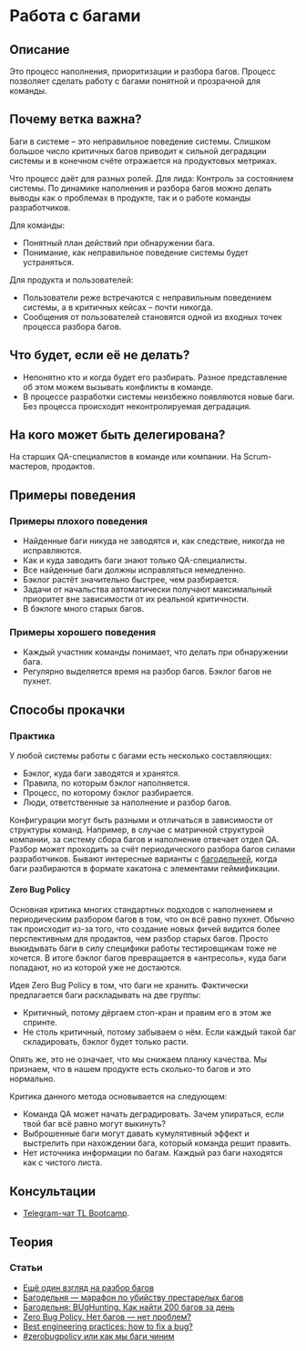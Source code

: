 # Работа с багами
## Описание
Это процесс наполнения, приоритизации и разбора багов. Процесс позволяет сделать работу с багами понятной и прозрачной для команды.

## Почему ветка важна?
Баги в системе – это неправильное поведение системы. Слишком большое число критичных багов приводит к сильной деградации системы и в конечном счёте отражается на продуктовых метриках.

Что процесс даёт для разных ролей.
Для лида:
Контроль за состоянием системы. По динамике наполнения и разбора багов можно делать выводы как о проблемах в продукте, так и о работе команды разработчиков.

Для команды:
- Понятный план действий при обнаружении бага.
- Понимание, как неправильное поведение системы будет устраняться.

Для продукта и пользователей:
- Пользователи реже встречаются с неправильным поведением системы, а в критичных кейсах – почти никогда.
- Сообщения от пользователей становятся одной из входных точек процесса разбора багов.

## Что будет, если её не делать?
- Непонятно кто и когда будет его разбирать. Разное представление об этом можем вызывать конфликты в команде.
- В процессе разработки системы неизбежно появляются новые баги. Без процесса происходит неконтролируемая деградация.

## На кого может быть делегирована?
На старших QA-специалистов в команде или компании.
На Scrum-мастеров, продактов.

## Примеры поведения
### Примеры плохого поведения
- Найденные баги никуда не заводятся и, как следствие, никогда не исправляются.
- Как и куда заводить баги знают только QA-специалисты.
- Все найденные баги должны исправляться немедленно.
- Бэклог растёт значительно быстрее, чем разбирается.
- Задачи от начальства автоматически получают максимальный приоритет вне зависимости от их реальной критичности.
- В бэклоге много старых багов.

### Примеры хорошего поведения
- Каждый участник команды понимает, что делать при обнаружении бага.
- Регулярно выделяется время на разбор багов. Бэклог багов не пухнет.

## Способы прокачки
### Практика
У любой системы работы с багами есть несколько составляющих:
- Бэклог, куда баги заводятся и хранятся.
- Правила, по которым бэклог наполняется.
- Процесс, по которому бэклог разбирается.
- Люди, ответственные за наполнение и разбор багов.

Конфигурации могут быть разными и отличаться в зависимости от структуры команд.
Например, в случае с матричной структурой компании, за систему сбора багов и наполнение отвечает отдел QA. Разбор может проходить за счёт периодического разбора багов силами разработчиков. Бывают интересные варианты с [багодельней](https://habr.com/ru/company/avito/blog/351736/), когда баги разбираются в формате хакатона с элементами геймификации.

#### Zero Bug Policy
Основная критика многих стандартных подходов с наполнением и периодическим разбором багов в том, что он всё равно пухнет. Обычно так происходит из-за того, что создание новых фичей видится более перспективным для продактов, чем разбор старых багов. Просто выкидывать баги в силу специфики работы тестировщикам тоже не хочется. В итоге бэклог багов превращается в «антресоль», куда баги попадают, но из которой уже не достаются.

Идея Zero Bug Policy в том, что баги не хранить. Фактически предлагается баги раскладывать на две группы:
- Критичный, потому дёргаем стоп-кран и правим его в этом же спринте.
- Не столь критичный, потому забываем о нём. Если каждый такой баг складировать, бэклог будет только расти.

Опять же, это не означает, что мы снижаем планку качества. Мы признаем, что в нашем продукте есть сколько-то багов и это нормально.

Критика данного метода основывается на следующем:
- Команда QA может начать деградировать. Зачем упираться, если твой баг всё равно могут выкинуть?
- Выброшенные баги могут давать кумулятивный эффект и выстрелить при нахождении бага, который команда решит править.
- Нет источника информации по багам. Каждый раз баги находятся как с чистого листа.

## Консультации
- [Telegram-чат TL Bootcamp](https://tlinks.run/tlbootcamp).

## Теория
### Статьи

- [Ещё один взгляд на разбор багов](http://wolonter.blogspot.com/2018/01/blog-post_10.html)
- [Багодельня — марафон по убийству престарелых багов](https://habr.com/ru/company/avito/blog/351736/)
- [Багодельня: BUgHunting. Как найти 200 багов за день](https://habr.com/ru/company/avito/blog/453000/)
- [Zero Bug Policy. Нет багов — нет проблем?](https://habr.com/ru/company/avito/blog/455068/)
- [Best engineering practices: how to fix a bug?](https://sobolevn.me/2019/01/how-to-fix-a-bug)
- [#zerobugpolicy или как мы баги чиним](https://www.facebook.com/notes/dodo-pizza-engineering/zerobugpolicy-или-как-мы-баги-чиним/1446732912129727/)
